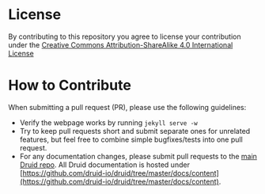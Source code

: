 # License

By contributing to this repository you agree to license your contribution under the [Creative Commons Attribution-ShareAlike 4.0 International License](http://creativecommons.org/licenses/by-sa/4.0/)

# How to Contribute

When submitting a pull request (PR), please use the following guidelines:

- Verify the webpage works by running `jekyll serve -w`
- Try to keep pull requests short and submit separate ones for unrelated
  features, but feel free to combine simple bugfixes/tests into one pull
  request.
- For any documentation changes, please submit pull requests to the [main Druid
  repo](https://github.com/druid-io/druid-io.github.io). All Druid
  documentation is hosted under
  [https://github.com/druid-io/druid/tree/master/docs/content](https://github.com/druid-io/druid/tree/master/docs/content).
